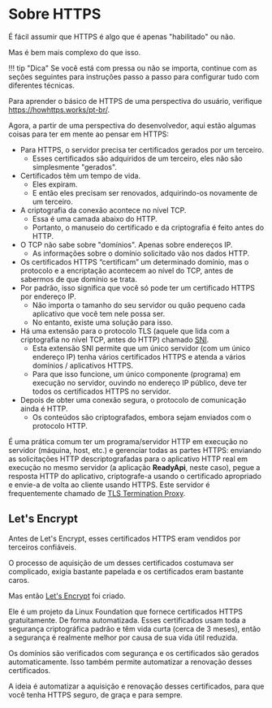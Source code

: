 # Sobre HTTPS

É fácil assumir que HTTPS é algo que é apenas "habilitado" ou não.

Mas é bem mais complexo do que isso.

!!! tip "Dica"
    Se você está com pressa ou não se importa, continue com as seções seguintes para instruções passo a passo para configurar tudo com diferentes técnicas.

Para aprender o básico de HTTPS de uma perspectiva do usuário, verifique <a href="https://howhttps.works/pt-br/" class="external-link" target="_blank">https://howhttps.works/pt-br/</a>.

Agora, a partir de uma perspectiva do desenvolvedor, aqui estão algumas coisas para ter em mente ao pensar em HTTPS:

* Para HTTPS, o servidor precisa ter certificados gerados por um terceiro.
    * Esses certificados são adquiridos de um terceiro, eles não são simplesmente "gerados".
* Certificados têm um tempo de vida.
    * Eles expiram.
    * E então eles precisam ser renovados, adquirindo-os novamente de um terceiro.
* A criptografia da conexão acontece no nível TCP.
    * Essa é uma camada abaixo do HTTP.
    * Portanto, o manuseio do certificado e da criptografia é feito antes do HTTP.
* O TCP não sabe sobre "domínios". Apenas sobre endereços IP.
    * As informações sobre o domínio solicitado vão nos dados HTTP.
* Os certificados HTTPS “certificam” um determinado domínio, mas o protocolo e a encriptação acontecem ao nível do TCP, antes de sabermos de que domínio se trata.
* Por padrão, isso significa que você só pode ter um certificado HTTPS por endereço IP.
    * Não importa o tamanho do seu servidor ou quão pequeno cada aplicativo que você tem nele possa ser.
    * No entanto, existe uma solução para isso.
* Há uma extensão para o protocolo TLS (aquele que lida com a criptografia no nível TCP, antes do HTTP) chamado <a href="https://en.wikipedia.org/wiki/Server_Name_Indication" class="external-link" target="_blank"><abbr title="Server Name Indication">SNI</abbr></a>.
    * Esta extensão SNI permite que um único servidor (com um único endereço IP) tenha vários certificados HTTPS e atenda a vários domínios / aplicativos HTTPS.
    * Para que isso funcione, um único componente (programa) em execução no servidor, ouvindo no endereço IP público, deve ter todos os certificados HTTPS no servidor.
* Depois de obter uma conexão segura, o protocolo de comunicação ainda é HTTP.
    * Os conteúdos são criptografados, embora sejam enviados com o protocolo HTTP.

É uma prática comum ter um programa/servidor HTTP em execução no servidor (máquina, host, etc.) e gerenciar todas as partes HTTPS: enviando as solicitações HTTP descriptografadas para o aplicativo HTTP real em execução no mesmo servidor (a aplicação **ReadyApi**, neste caso), pegue a resposta HTTP do aplicativo, criptografe-a usando o certificado apropriado e envie-a de volta ao cliente usando HTTPS. Este servidor é frequentemente chamado de <a href="https://en.wikipedia.org/wiki/TLS_termination_proxy" class="external-link" target="_blank">TLS Termination Proxy</a>.

## Let's Encrypt

Antes de Let's Encrypt, esses certificados HTTPS eram vendidos por terceiros confiáveis.

O processo de aquisição de um desses certificados costumava ser complicado, exigia bastante papelada e os certificados eram bastante caros.

Mas então <a href="https://letsencrypt.org/" class="external-link" target="_blank">Let's Encrypt</a> foi criado.

Ele é um projeto da Linux Foundation que fornece certificados HTTPS gratuitamente. De forma automatizada. Esses certificados usam toda a segurança criptográfica padrão e têm vida curta (cerca de 3 meses), então a segurança é realmente melhor por causa de sua vida útil reduzida.

Os domínios são verificados com segurança e os certificados são gerados automaticamente. Isso também permite automatizar a renovação desses certificados.

A ideia é automatizar a aquisição e renovação desses certificados, para que você tenha HTTPS seguro, de graça e para sempre.
